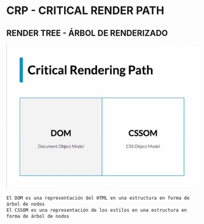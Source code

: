 # CRP - CRITICAL RENDER PATH

## RENDER TREE - ÁRBOL DE RENDERIZADO

<div align="center">
<img src="./md/criticalRenderinPath.jpg" alt="img">
</div>

    El DOM es una representación del HTML en una estructura en forma de árbol de nodos
    El CSSOM es una representación de los estilos en una estructura en forma de árbol de nodos



